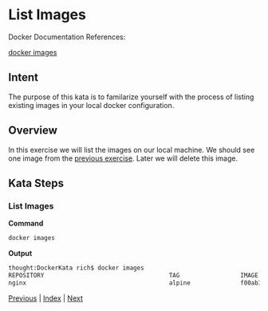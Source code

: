 # List Images

Docker Documentation References:

[docker images](https://docs.docker.com/engine/reference/commandline/images/)

## Intent

The purpose of this kata is to familarize yourself with the process of listing existing images in your local docker configuration.

## Overview

In this exercise we will list the images on our local machine. We should see one image from the [previous exercise](1_pull_and_run_image.md). Later we will delete this image.

## Kata Steps

### List Images

**Command**

```bash
docker images
```

**Output**

```bash
thought:DockerKata rich$ docker images
REPOSITORY                                   TAG                 IMAGE ID            CREATED             SIZE
nginx                                        alpine              f00ab1b3ac6d        2 weeks ago         15.5 MB
```

[Previous](1_pull_and_run_image.md) | [Index](README.md) | [Next](3_list_containers.md)
